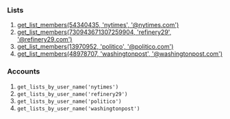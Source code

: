 ### Lists

1. [get_list_members(54340435, 'nytimes', '@nytimes.com')](https://twitter.com/nytimes/lists/nyt-journalists/members)
2. [get_list_members(730943671307259904, 'refinery29', '@refinery29.com')](https://twitter.com/Refinery29/lists/r29ers/members)
3. [get_list_members(13970952, 'politico', '@politico.com')](https://twitter.com/politico/lists/team-politico/members)
4. [get_list_members(48978707, 'washingtonpost', '@washingtonpost.com')](https://twitter.com/washingtonpost/lists/washington-post-people)

### Accounts

1. `get_lists_by_user_name('nytimes')`
2. `get_lists_by_user_name('refinery29')`
3. `get_lists_by_user_name('politico')`
4. `get_lists_by_user_name('washingtonpost')`
